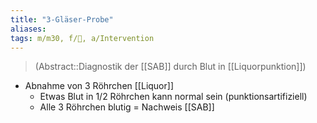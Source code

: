 ```yaml
---
title: "3-Gläser-Probe"
aliases: 
tags: m/m30, f/🧠, a/Intervention
---
```

> (Abstract::Diagnostik der [[SAB]] durch Blut in [[Liquorpunktion]])
- Abnahme von 3 Röhrchen [[Liquor]]
	- Etwas Blut in 1/2 Röhrchen kann normal sein (punktionsartifiziell)
	- Alle 3 Röhrchen blutig = Nachweis [[SAB]]